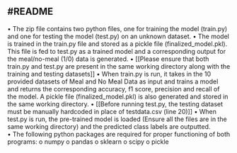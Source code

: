 #README
------- 
 
•	The zip file contains two python files, one for training the model (train.py) and one for testing the model (test.py) on an unknown dataset. 
•	The model is trained in the train.py file and stored as a pickle file (finalized_model.pkl). This file is fed to test.py as a trained model and a corresponding output for the meal/no-meal (1/0) data is generated. 
•	[[Please ensure that both train.py and test.py are present in the same working directory along with the training and testing datasets]] 
•	When train.py is run, it takes in the 10 provided datasets of Meal and No Meal Data as input and trains a model and returns the corresponding accuracy, f1 score, precision and recall of the model. A pickle file (finalized_model.pkl) is also generated and stored in the same working directory. 
•	[[Before running test.py, the testing dataset must be manually hardcoded in place of testdata.csv (line 20)]] 
•	When test.py is run, the pre-trained model is loaded (Ensure all the files are in the same working directory) and the predicted class labels are outputted.  
•	The following python packages are required for proper functioning of both programs: 
o numpy o pandas o sklearn o scipy o pickle 

